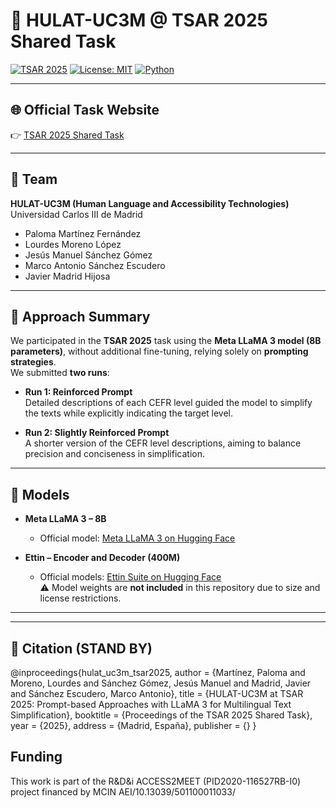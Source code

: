 # 🧠 HULAT-UC3M @ TSAR 2025 Shared Task

[![TSAR 2025](https://img.shields.io/badge/TSAR-2025-blue)](https://tsar-workshop.github.io/shared-task/)
[![License: MIT](https://img.shields.io/badge/License-MIT-green.svg)](LICENSE)
[![Python](https://img.shields.io/badge/Python-3.10%2B-blue)]()

---

## 🌐 Official Task Website
👉 [TSAR 2025 Shared Task](https://tsar-workshop.github.io/shared-task/)

---

## 👥 Team

**HULAT-UC3M (Human Language and Accessibility Technologies)**  
Universidad Carlos III de Madrid  

- Paloma Martínez Fernández  
- Lourdes Moreno López  
- Jesús Manuel Sánchez Gómez  
- Marco Antonio Sánchez Escudero
- Javier Madrid Hijosa

---

## 📝 Approach Summary

We participated in the **TSAR 2025** task using the **Meta LLaMA 3 model (8B parameters)**, without additional fine-tuning, relying solely on **prompting strategies**.  
We submitted **two runs**:  

- **Run 1: Reinforced Prompt**  
  Detailed descriptions of each CEFR level guided the model to simplify the texts while explicitly indicating the target level.  

- **Run 2: Slightly Reinforced Prompt**  
  A shorter version of the CEFR level descriptions, aiming to balance precision and conciseness in simplification.   

---

## 🤖 Models

- **Meta LLaMA 3 – 8B**  
  - Official model: [Meta LLaMA 3 on Hugging Face](https://huggingface.co/meta-llama)  

- **Ettin – Encoder and Decoder (400M)**  
  - Official models: [Ettin Suite on Hugging Face](https://huggingface.co/collections/jhu-clsp/encoders-vs-decoders-the-ettin-suite-686303e16142257eed8e6aeb)  
⚠️ Model weights are **not included** in this repository due to size and license restrictions.  

---

---
## 📖 Citation (STAND BY)

@inproceedings{hulat_uc3m_tsar2025,
  author    = {Martínez, Paloma and Moreno, Lourdes and Sánchez Gómez, Jesús Manuel 
               and Madrid, Javier and Sánchez Escudero, Marco Antonio},
  title     = {HULAT-UC3M at TSAR 2025: Prompt-based Approaches with LLaMA 3 for Multilingual Text Simplification},
  booktitle = {Proceedings of the TSAR 2025 Shared Task},
  year      = {2025},
  address   = {Madrid, España},
  publisher = {}
}

## Funding

This work is part of the R&D&i ACCESS2MEET (PID2020-116527RB-I0) project financed by MCIN AEI/10.13039/501100011033/

